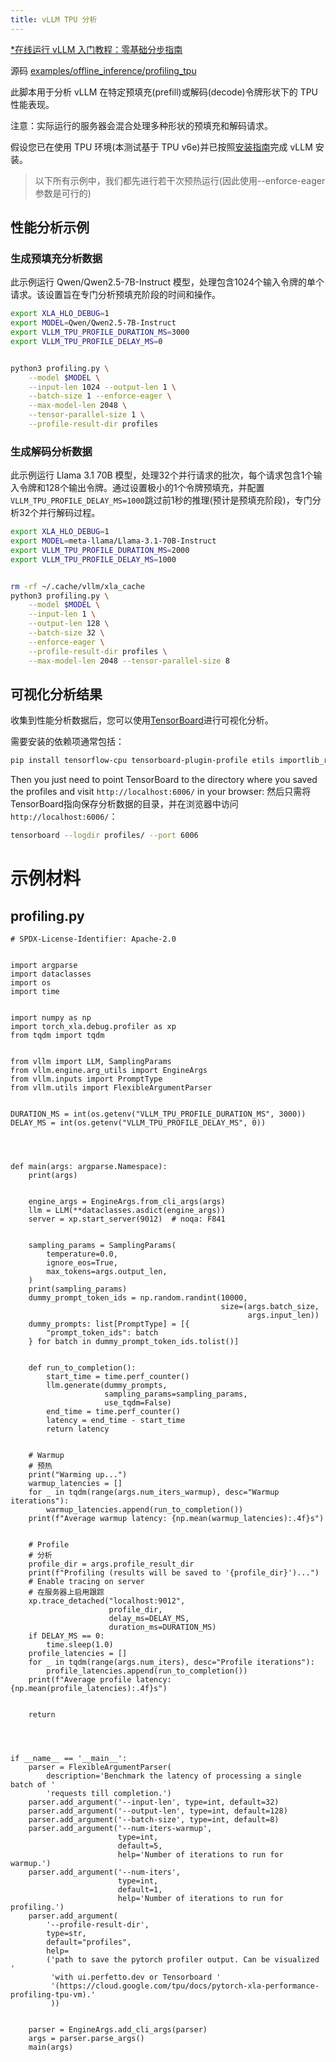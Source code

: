 ```yaml
---
title: vLLM TPU 分析
---
```


[*在线运行 vLLM 入门教程：零基础分步指南](https://openbayes.com/console/public/tutorials/rXxb5fZFr29?utm_source=vLLM-CNdoc&utm_medium=vLLM-CNdoc-V1&utm_campaign=vLLM-CNdoc-V1-25ap)

源码 [examples/offline_inference/profiling_tpu](https://github.com/vllm-project/vllm/blob/main/examples/offline_inference/profiling_tpu)

此脚本用于分析 vLLM 在特定预填充(prefill)或解码(decode)令牌形状下的 TPU 性能表现。

注意：实际运行的服务器会混合处理多种形状的预填充和解码请求。

假设您已在使用 TPU 环境(本测试基于 TPU v6e)并已按照[安装指南](https://docs.vllm.ai/en/latest/getting_started/installation/ai_accelerator/index.html)完成 vLLM 安装。

>以下所有示例中，我们都先进行若干次预热运行(因此使用--enforce-eager参数是可行的)

## 性能分析示例

### 生成预填充分析数据

此示例运行 Qwen/Qwen2.5-7B-Instruct 模型，处理包含1024个输入令牌的单个请求。该设置旨在专门分析预填充阶段的时间和操作。

```bash
export XLA_HLO_DEBUG=1
export MODEL=Qwen/Qwen2.5-7B-Instruct
export VLLM_TPU_PROFILE_DURATION_MS=3000
export VLLM_TPU_PROFILE_DELAY_MS=0


python3 profiling.py \
    --model $MODEL \
    --input-len 1024 --output-len 1 \
    --batch-size 1 --enforce-eager \
    --max-model-len 2048 \
    --tensor-parallel-size 1 \
    --profile-result-dir profiles
```

### 生成解码分析数据

此示例运行 Llama 3.1 70B 模型，处理32个并行请求的批次，每个请求包含1个输入令牌和128个输出令牌。通过设置极小的1个令牌预填充，并配置`VLLM_TPU_PROFILE_DELAY_MS=1000`跳过前1秒的推理(预计是预填充阶段)，专门分析32个并行解码过程。

```bash
export XLA_HLO_DEBUG=1
export MODEL=meta-llama/Llama-3.1-70B-Instruct
export VLLM_TPU_PROFILE_DURATION_MS=2000
export VLLM_TPU_PROFILE_DELAY_MS=1000


rm -rf ~/.cache/vllm/xla_cache
python3 profiling.py \
    --model $MODEL \
    --input-len 1 \
    --output-len 128 \
    --batch-size 32 \
    --enforce-eager \
    --profile-result-dir profiles \
    --max-model-len 2048 --tensor-parallel-size 8
```

## 可视化分析结果

收集到性能分析数据后，您可以使用[TensorBoard](https://cloud.google.com/tpu/docs/pytorch-xla-performance-profiling-tpu-vm)进行可视化分析。

需要安装的依赖项通常包括：

```bash
pip install tensorflow-cpu tensorboard-plugin-profile etils importlib_resources
```
Then you just need to point TensorBoard to the directory where you saved the profiles and visit `http://localhost:6006/` in your browser:
然后只需将TensorBoard指向保存分析数据的目录，并在浏览器中访问`http://localhost:6006/`：

```bash
tensorboard --logdir profiles/ --port 6006
```
# 示例材料

## profiling.py

```plain
# SPDX-License-Identifier: Apache-2.0


import argparse
import dataclasses
import os
import time


import numpy as np
import torch_xla.debug.profiler as xp
from tqdm import tqdm


from vllm import LLM, SamplingParams
from vllm.engine.arg_utils import EngineArgs
from vllm.inputs import PromptType
from vllm.utils import FlexibleArgumentParser


DURATION_MS = int(os.getenv("VLLM_TPU_PROFILE_DURATION_MS", 3000))
DELAY_MS = int(os.getenv("VLLM_TPU_PROFILE_DELAY_MS", 0))




def main(args: argparse.Namespace):
    print(args)


    engine_args = EngineArgs.from_cli_args(args)
    llm = LLM(**dataclasses.asdict(engine_args))
    server = xp.start_server(9012)  # noqa: F841


    sampling_params = SamplingParams(
        temperature=0.0,
        ignore_eos=True,
        max_tokens=args.output_len,
    )
    print(sampling_params)
    dummy_prompt_token_ids = np.random.randint(10000,
                                               size=(args.batch_size,
                                                     args.input_len))
    dummy_prompts: list[PromptType] = [{
        "prompt_token_ids": batch
    } for batch in dummy_prompt_token_ids.tolist()]


    def run_to_completion():
        start_time = time.perf_counter()
        llm.generate(dummy_prompts,
                     sampling_params=sampling_params,
                     use_tqdm=False)
        end_time = time.perf_counter()
        latency = end_time - start_time
        return latency


    # Warmup
    # 预热
    print("Warming up...")
    warmup_latencies = []
    for _ in tqdm(range(args.num_iters_warmup), desc="Warmup iterations"):
        warmup_latencies.append(run_to_completion())
    print(f"Average warmup latency: {np.mean(warmup_latencies):.4f}s")


    # Profile
    # 分析
    profile_dir = args.profile_result_dir
    print(f"Profiling (results will be saved to '{profile_dir}')...")
    # Enable tracing on server
    # 在服务器上启用跟踪
    xp.trace_detached("localhost:9012",
                      profile_dir,
                      delay_ms=DELAY_MS,
                      duration_ms=DURATION_MS)
    if DELAY_MS == 0:
        time.sleep(1.0)
    profile_latencies = []
    for _ in tqdm(range(args.num_iters), desc="Profile iterations"):
        profile_latencies.append(run_to_completion())
    print(f"Average profile latency: {np.mean(profile_latencies):.4f}s")


    return




if __name__ == '__main__':
    parser = FlexibleArgumentParser(
        description='Benchmark the latency of processing a single batch of '
        'requests till completion.')
    parser.add_argument('--input-len', type=int, default=32)
    parser.add_argument('--output-len', type=int, default=128)
    parser.add_argument('--batch-size', type=int, default=8)
    parser.add_argument('--num-iters-warmup',
                        type=int,
                        default=5,
                        help='Number of iterations to run for warmup.')
    parser.add_argument('--num-iters',
                        type=int,
                        default=1,
                        help='Number of iterations to run for profiling.')
    parser.add_argument(
        '--profile-result-dir',
        type=str,
        default="profiles",
        help=
        ('path to save the pytorch profiler output. Can be visualized '
         'with ui.perfetto.dev or Tensorboard '
         '(https://cloud.google.com/tpu/docs/pytorch-xla-performance-profiling-tpu-vm).'
         ))


    parser = EngineArgs.add_cli_args(parser)
    args = parser.parse_args()
    main(args)




```



